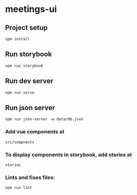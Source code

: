 # meetings-ui

## Project setup
```
npm install
```
## Run storybook
```
npm run storybook
```
## Run dev server
```
npm run serve
```
## Run json server
```
npm run json-server -w data/db.json
```
### Add vue components at
```
src/compnents
```
### To display components in storybook, add stories at  
```
stories
```
### Lints and fixes files:
```
npm run lint
```
